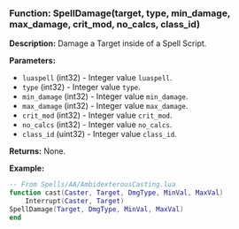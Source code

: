 ### Function: SpellDamage(target, type, min_damage, max_damage, crit_mod, no_calcs, class_id)

**Description:**
Damage a Target inside of a Spell Script.

**Parameters:**
- `luaspell` (int32) - Integer value `luaspell`.
- `type` (int32) - Integer value `type`.
- `min_damage` (int32) - Integer value `min_damage`.
- `max_damage` (int32) - Integer value `max_damage`.
- `crit_mod` (int32) - Integer value `crit_mod`.
- `no_calcs` (int32) - Integer value `no_calcs`.
- `class_id` (uint32) - Integer value `class_id`.

**Returns:** None.

**Example:**

```lua
-- From Spells/AA/AmbidexterousCasting.lua
function cast(Caster, Target, DmgType, MinVal, MaxVal)
    Interrupt(Caster, Target)
SpellDamage(Target, DmgType, MinVal, MaxVal)
end
```

